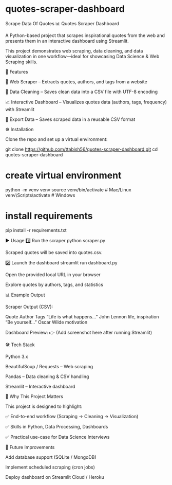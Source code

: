 # quotes-scraper-dashboard
Scrape Data Of Quotes
📊 Quotes Scraper Dashboard

A Python-based project that scrapes inspirational quotes from the web and presents them in an interactive dashboard using Streamlit.

This project demonstrates web scraping, data cleaning, and data visualization in one workflow—ideal for showcasing Data Science & Web Scraping skills.

🚀 Features

🔎 Web Scraper – Extracts quotes, authors, and tags from a website

🧹 Data Cleaning – Saves clean data into a CSV file with UTF-8 encoding

📈 Interactive Dashboard – Visualizes quotes data (authors, tags, frequency) with Streamlit

💾 Export Data – Saves scraped data in a reusable CSV format

⚙️ Installation

Clone the repo and set up a virtual environment:

git clone https://github.com/ttabish56/quotes-scraper-dashboard.git
cd quotes-scraper-dashboard

# create virtual environment
python -m venv venv
source venv/bin/activate   # Mac/Linux
venv\Scripts\activate      # Windows

# install requirements
pip install -r requirements.txt

▶️ Usage
1️⃣ Run the scraper
python scraper.py


Scraped quotes will be saved into quotes.csv.

2️⃣ Launch the dashboard
streamlit run dashboard.py


Open the provided local URL in your browser

Explore quotes by authors, tags, and statistics

📊 Example Output

Scraper Output (CSV):

Quote	Author	Tags
“Life is what happens...”	John Lennon	life, inspiration
“Be yourself...”	Oscar Wilde	motivation

Dashboard Preview:
👉 (Add screenshot here after running Streamlit)

🛠️ Tech Stack

Python 3.x

BeautifulSoup / Requests – Web scraping

Pandas – Data cleaning & CSV handling

Streamlit – Interactive dashboard

🎯 Why This Project Matters

This project is designed to highlight:

✅ End-to-end workflow (Scraping → Cleaning → Visualization)

✅ Skills in Python, Data Processing, Dashboards

✅ Practical use-case for Data Science Interviews

📌 Future Improvements

Add database support (SQLite / MongoDB)

Implement scheduled scraping (cron jobs)

Deploy dashboard on Streamlit Cloud / Heroku

